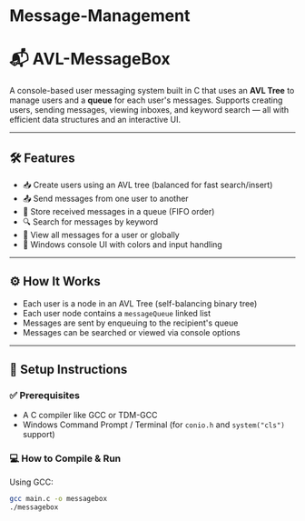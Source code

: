 # Message-Management

# 📬 AVL-MessageBox

A console-based user messaging system built in C that uses an **AVL Tree** to manage users and a **queue** for each user's messages. Supports creating users, sending messages, viewing inboxes, and keyword search — all with efficient data structures and an interactive UI.

---

## 🛠️ Features

- 📥 Create users using an AVL tree (balanced for fast search/insert)
- 📤 Send messages from one user to another
- 📨 Store received messages in a queue (FIFO order)
- 🔍 Search for messages by keyword
- 🧾 View all messages for a user or globally
- 🎨 Windows console UI with colors and input handling

---

## ⚙️ How It Works

- Each user is a node in an AVL Tree (self-balancing binary tree)
- Each user node contains a `messageQueue` linked list
- Messages are sent by enqueuing to the recipient's queue
- Messages can be searched or viewed via console options

---


## 🧰 Setup Instructions

### ✅ Prerequisites

- A C compiler like GCC or TDM-GCC
- Windows Command Prompt / Terminal (for `conio.h` and `system("cls")` support)

### 💻 How to Compile & Run

Using GCC:

```bash
gcc main.c -o messagebox
./messagebox
